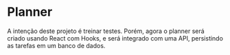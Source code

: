 # Planner
A intenção deste projeto é treinar testes. Porém, agora o planner será criado usando React com Hooks, e será integrado com uma API, persistindo as tarefas em um banco de dados.
